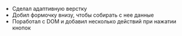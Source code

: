- Сделал адаптивную верстку
- Добил формочку внизу, чтобы собирать с нее данные
- Поработал с DOM и добавил несколько действий при нажатии кнопок
